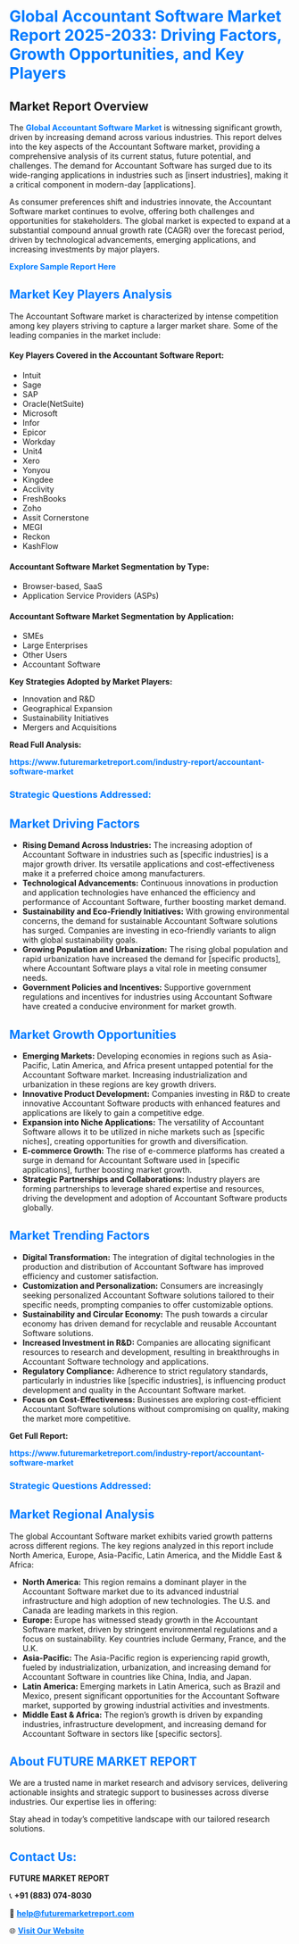 <h1 style="color: #007BFF;">Global Accountant Software Market Report 2025-2033: Driving Factors, Growth Opportunities, and Key Players</h1>

<section id="overview">
<h2>Market Report Overview</h2>
<p>The <a href="https://www.futuremarketreport.com/industry-report/accountant-software-market" style="color: #007BFF; text-decoration: none;"><strong>Global Accountant Software Market</strong></a> is witnessing significant growth, driven by increasing demand across various industries. This report delves into the key aspects of the Accountant Software market, providing a comprehensive analysis of its current status, future potential, and challenges. The demand for Accountant Software has surged due to its wide-ranging applications in industries such as [insert industries], making it a critical component in modern-day [applications].</p>
<p>As consumer preferences shift and industries innovate, the Accountant Software market continues to evolve, offering both challenges and opportunities for stakeholders. The global market is expected to expand at a substantial compound annual growth rate (CAGR) over the forecast period, driven by technological advancements, emerging applications, and increasing investments by major players.</p>
</section>

<section id="overview">
<p><a href="https://www.futuremarketreport.com/request-sample/reportId=121784" style="color: #007BFF; text-decoration: none;"><strong>Explore Sample Report Here</strong></a></p>
</section>

<section id="key-players">
<h2 style="color: #007BFF;">Market Key Players Analysis</h2>
<p>The Accountant Software market is characterized by intense competition among key players striving to capture a larger market share. Some of the leading companies in the market include:</p>
<h4>Key Players Covered in the Accountant Software Report:</h4>
<ul><li>Intuit</li><li>Sage</li><li>SAP</li><li>Oracle(NetSuite)</li><li>Microsoft</li><li>Infor</li><li>Epicor</li><li>Workday</li><li>Unit4</li><li>Xero</li><li>Yonyou</li><li>Kingdee</li><li>Acclivity</li><li>FreshBooks</li><li>Zoho</li><li>Assit Cornerstone</li><li>MEGI</li><li>Reckon</li><li>KashFlow</li></ul>
<h4>Accountant Software Market Segmentation by Type:</h4>
<ul><li>Browser-based, SaaS</li><li>Application Service Providers (ASPs)</li></ul>

<h4>Accountant Software Market Segmentation by Application:</h4>
<ul><li>SMEs</li><li>Large Enterprises</li><li>Other Users</li><li>Accountant Software</li></ul>
<p><strong>Key Strategies Adopted by Market Players:</strong></p>
<ul>
<li>Innovation and R&D</li>
<li>Geographical Expansion</li>
<li>Sustainability Initiatives</li>
<li>Mergers and Acquisitions</li>
</ul>
</section>

<section>
<p><strong>Read Full Analysis: </strong></p><a href="https://www.futuremarketreport.com/industry-report/accountant-software-market" style="color: #007BFF; text-decoration: none;"><strong>https://www.futuremarketreport.com/industry-report/accountant-software-market</strong></a>
<h3 style="color: #007BFF;">Strategic Questions Addressed:</h3>
</section>

<section id="driving-factors">
<h2 style="color: #007BFF;">Market Driving Factors</h2>
<ul>
<li><strong>Rising Demand Across Industries:</strong> The increasing adoption of Accountant Software in industries such as [specific industries] is a major growth driver. Its versatile applications and cost-effectiveness make it a preferred choice among manufacturers.</li>
<li><strong>Technological Advancements:</strong> Continuous innovations in production and application technologies have enhanced the efficiency and performance of Accountant Software, further boosting market demand.</li>
<li><strong>Sustainability and Eco-Friendly Initiatives:</strong> With growing environmental concerns, the demand for sustainable Accountant Software solutions has surged. Companies are investing in eco-friendly variants to align with global sustainability goals.</li>
<li><strong>Growing Population and Urbanization:</strong> The rising global population and rapid urbanization have increased the demand for [specific products], where Accountant Software plays a vital role in meeting consumer needs.</li>
<li><strong>Government Policies and Incentives:</strong> Supportive government regulations and incentives for industries using Accountant Software have created a conducive environment for market growth.</li>
</ul>
</section>

<section id="growth-opportunities">
<h2 style="color: #007BFF;">Market Growth Opportunities</h2>
<ul>
<li><strong>Emerging Markets:</strong> Developing economies in regions such as Asia-Pacific, Latin America, and Africa present untapped potential for the Accountant Software market. Increasing industrialization and urbanization in these regions are key growth drivers.</li>
<li><strong>Innovative Product Development:</strong> Companies investing in R&D to create innovative Accountant Software products with enhanced features and applications are likely to gain a competitive edge.</li>
<li><strong>Expansion into Niche Applications:</strong> The versatility of Accountant Software allows it to be utilized in niche markets such as [specific niches], creating opportunities for growth and diversification.</li>
<li><strong>E-commerce Growth:</strong> The rise of e-commerce platforms has created a surge in demand for Accountant Software used in [specific applications], further boosting market growth.</li>
<li><strong>Strategic Partnerships and Collaborations:</strong> Industry players are forming partnerships to leverage shared expertise and resources, driving the development and adoption of Accountant Software products globally.</li>
</ul>
</section>

<section id="trending-factors">
<h2 style="color: #007BFF;">Market Trending Factors</h2>
<ul>
<li><strong>Digital Transformation:</strong> The integration of digital technologies in the production and distribution of Accountant Software has improved efficiency and customer satisfaction.</li>
<li><strong>Customization and Personalization:</strong> Consumers are increasingly seeking personalized Accountant Software solutions tailored to their specific needs, prompting companies to offer customizable options.</li>
<li><strong>Sustainability and Circular Economy:</strong> The push towards a circular economy has driven demand for recyclable and reusable Accountant Software solutions.</li>
<li><strong>Increased Investment in R&D:</strong> Companies are allocating significant resources to research and development, resulting in breakthroughs in Accountant Software technology and applications.</li>
<li><strong>Regulatory Compliance:</strong> Adherence to strict regulatory standards, particularly in industries like [specific industries], is influencing product development and quality in the Accountant Software market.</li>
<li><strong>Focus on Cost-Effectiveness:</strong> Businesses are exploring cost-efficient Accountant Software solutions without compromising on quality, making the market more competitive.</li>
</ul>
</section>

<section>
<p><strong>Get Full Report: </strong></p><a href="https://www.futuremarketreport.com/industry-report/accountant-software-market" style="color: #007BFF; text-decoration: none;"><strong>https://www.futuremarketreport.com/industry-report/accountant-software-market</strong></a>
<h3 style="color: #007BFF;">Strategic Questions Addressed:</h3>
</section>


<section id="regional-analysis">
<h2 style="color: #007BFF;">Market Regional Analysis</h2>
<p>The global Accountant Software market exhibits varied growth patterns across different regions. The key regions analyzed in this report include North America, Europe, Asia-Pacific, Latin America, and the Middle East & Africa:</p>
<ul>
<li><strong>North America:</strong> This region remains a dominant player in the Accountant Software market due to its advanced industrial infrastructure and high adoption of new technologies. The U.S. and Canada are leading markets in this region.</li>
<li><strong>Europe:</strong> Europe has witnessed steady growth in the Accountant Software market, driven by stringent environmental regulations and a focus on sustainability. Key countries include Germany, France, and the U.K.</li>
<li><strong>Asia-Pacific:</strong> The Asia-Pacific region is experiencing rapid growth, fueled by industrialization, urbanization, and increasing demand for Accountant Software in countries like China, India, and Japan.</li>
<li><strong>Latin America:</strong> Emerging markets in Latin America, such as Brazil and Mexico, present significant opportunities for the Accountant Software market, supported by growing industrial activities and investments.</li>
<li><strong>Middle East & Africa:</strong> The region’s growth is driven by expanding industries, infrastructure development, and increasing demand for Accountant Software in sectors like [specific sectors].</li>
</ul>
</section>

<footer>
<h2 style="color: #007BFF;">About FUTURE MARKET REPORT</h2>
<p>We are a trusted name in market research and advisory services, delivering actionable insights and strategic support to businesses across diverse industries. Our expertise lies in offering:</p>

<p>Stay ahead in today’s competitive landscape with our tailored research solutions.</p>

<h2 style="color: #007BFF;">Contact Us:</h2>
<p><strong>FUTURE MARKET REPORT</strong></p>
<p>📞 <strong>+91 (883) 074-8030</strong></p>
<p>📧 <strong><a href="mailto:help@futuremarketreport.com" style="color: #007BFF;">help@futuremarketreport.com</a></strong></p>
<p>🌐 <strong><a href="https://www.futuremarketreport.com/" style="color: #007BFF;">Visit Our Website</a></strong></p>
</footer>